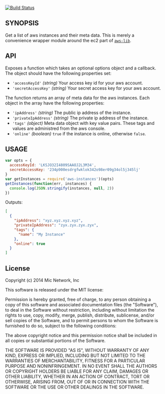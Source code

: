 [![Build Status](https://travis-ci.org/micnews/aws-instances.svg?branch=master)](https://travis-ci.org/micnews/aws-instances)

## SYNOPSIS
Get a list of aws instances and their meta data. This is merely a convenience wrapper module around the ec2 part of [`aws-lib`](https://github.com/livelycode/aws-lib).

## API
Exposes a function which takes an optional options object and a callback. The object should have the following properties set:

* `'accessKeyId'` *(string)* Your access key id for your aws account.
* `'secretAccessKey'` *(string)* Your secret access key for your aws account.

The function returns an array of meta data for the aws instances. Each object in the array have the following properties:

* `'ipAddress'` *(string)* The public ip address of the instance.
* `'privateIpAddress'` *(string)* The private ip address of the instance.
* `'tags'` *(object)* Meta data object with key value pairs. These tags and values are administred from the aws console.
* `'online'` *(boolean)* `true` if the instance is online, otherwise `false`.

## USAGE
```js
var opts = {
  accessKeyId: 'LKSJO32I4809SAAOJ2L3M34',
  secretAccessKey: '234p900esdrgfwklok342o98er09g34ol5j345lj'
}
var getInstances = require('aws-instances')(opts)
getInstances(function(err, instances) {
  console.log(JSON.stringify(instances, null, 2))
})
```

Outputs:

```json
[
  {
    "ipAddress": "xyz.xyz.xyz.xyz",
    "privateIpAddress": "zyx.zyx.zyx.zyx",
    "tags": {
      "name": "My Instance"
    },
    "online": true
  }
]
```

## License

Copyright (c) 2014 Mic Network, Inc

This software is released under the MIT license:

Permission is hereby granted, free of charge, to any person obtaining a copy of this software and associated documentation files (the "Software"), to deal in the Software without restriction, including without limitation the rights to use, copy, modify, merge, publish, distribute, sublicense, and/or sell copies of the Software, and to permit persons to whom the Software is furnished to do so, subject to the following conditions:

The above copyright notice and this permission notice shall be included in all copies or substantial portions of the Software.

THE SOFTWARE IS PROVIDED "AS IS", WITHOUT WARRANTY OF ANY KIND, EXPRESS OR IMPLIED, INCLUDING BUT NOT LIMITED TO THE WARRANTIES OF MERCHANTABILITY, FITNESS FOR A PARTICULAR PURPOSE AND NONINFRINGEMENT. IN NO EVENT SHALL THE AUTHORS OR COPYRIGHT HOLDERS BE LIABLE FOR ANY CLAIM, DAMAGES OR OTHER LIABILITY, WHETHER IN AN ACTION OF CONTRACT, TORT OR OTHERWISE, ARISING FROM, OUT OF OR IN CONNECTION WITH THE SOFTWARE OR THE USE OR OTHER DEALINGS IN THE SOFTWARE.
